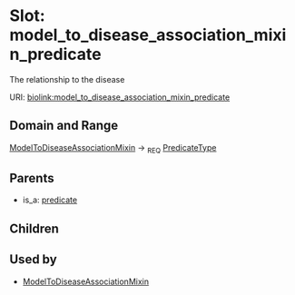 
# Slot: model_to_disease_association_mixin_predicate


The relationship to the disease

URI: [biolink:model_to_disease_association_mixin_predicate](https://w3id.org/biolink/vocab/model_to_disease_association_mixin_predicate)


## Domain and Range

[ModelToDiseaseAssociationMixin](ModelToDiseaseAssociationMixin.md) ->  <sub>REQ</sub>
 [PredicateType](types/PredicateType.md)

## Parents

 *  is_a: [predicate](predicate.md)

## Children


## Used by

 * [ModelToDiseaseAssociationMixin](ModelToDiseaseAssociationMixin.md)
